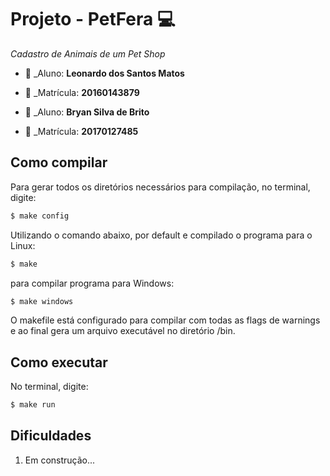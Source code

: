 # Projeto - PetFera  :computer:
*Cadastro de Animais de um Pet Shop*

* :bust_in_silhouette: _Aluno: **Leonardo dos Santos Matos**
* :pencil:  _Matrícula: **20160143879**

* :bust_in_silhouette: _Aluno: **Bryan Silva de Brito**
* :pencil:  _Matrícula: **20170127485**
 
## Como compilar
Para gerar todos os diretórios necessários para compilação, no terminal, digite: 
```bash
$ make config
```
Utilizando o comando abaixo, por default e compilado o programa para o Linux:
```bash
$ make
```
para compilar programa para Windows:
```bash
$ make windows
```
O makefile está configurado para compilar com todas as flags de warnings e ao final gera um arquivo 
executável no diretório /bin.

## Como executar
No terminal, digite:
```bash
$ make run
```

## Dificuldades
1. Em construção...

